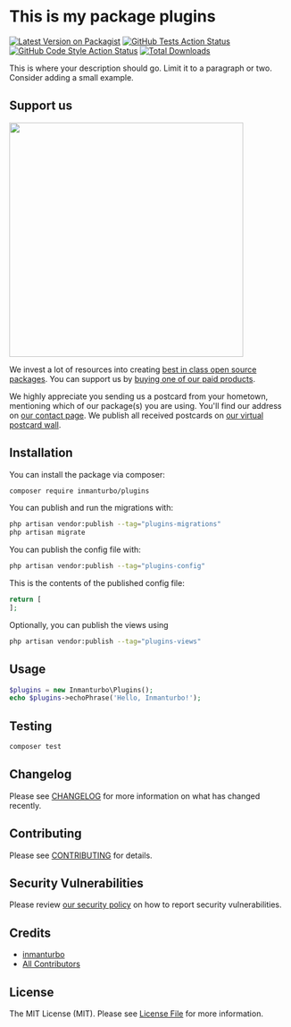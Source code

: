 # This is my package plugins

[![Latest Version on Packagist](https://img.shields.io/packagist/v/inmanturbo/plugins.svg?style=flat-square)](https://packagist.org/packages/inmanturbo/plugins)
[![GitHub Tests Action Status](https://img.shields.io/github/actions/workflow/status/inmanturbo/plugins/run-tests.yml?branch=main&label=tests&style=flat-square)](https://github.com/inmanturbo/plugins/actions?query=workflow%3Arun-tests+branch%3Amain)
[![GitHub Code Style Action Status](https://img.shields.io/github/actions/workflow/status/inmanturbo/plugins/fix-php-code-style-issues.yml?branch=main&label=code%20style&style=flat-square)](https://github.com/inmanturbo/plugins/actions?query=workflow%3A"Fix+PHP+code+style+issues"+branch%3Amain)
[![Total Downloads](https://img.shields.io/packagist/dt/inmanturbo/plugins.svg?style=flat-square)](https://packagist.org/packages/inmanturbo/plugins)

This is where your description should go. Limit it to a paragraph or two. Consider adding a small example.

## Support us

[<img src="https://github-ads.s3.eu-central-1.amazonaws.com/plugins.jpg?t=1" width="419px" />](https://spatie.be/github-ad-click/plugins)

We invest a lot of resources into creating [best in class open source packages](https://spatie.be/open-source). You can support us by [buying one of our paid products](https://spatie.be/open-source/support-us).

We highly appreciate you sending us a postcard from your hometown, mentioning which of our package(s) you are using. You'll find our address on [our contact page](https://spatie.be/about-us). We publish all received postcards on [our virtual postcard wall](https://spatie.be/open-source/postcards).

## Installation

You can install the package via composer:

```bash
composer require inmanturbo/plugins
```

You can publish and run the migrations with:

```bash
php artisan vendor:publish --tag="plugins-migrations"
php artisan migrate
```

You can publish the config file with:

```bash
php artisan vendor:publish --tag="plugins-config"
```

This is the contents of the published config file:

```php
return [
];
```

Optionally, you can publish the views using

```bash
php artisan vendor:publish --tag="plugins-views"
```

## Usage

```php
$plugins = new Inmanturbo\Plugins();
echo $plugins->echoPhrase('Hello, Inmanturbo!');
```

## Testing

```bash
composer test
```

## Changelog

Please see [CHANGELOG](CHANGELOG.md) for more information on what has changed recently.

## Contributing

Please see [CONTRIBUTING](CONTRIBUTING.md) for details.

## Security Vulnerabilities

Please review [our security policy](../../security/policy) on how to report security vulnerabilities.

## Credits

- [inmanturbo](https://github.com/inmanturbo)
- [All Contributors](../../contributors)

## License

The MIT License (MIT). Please see [License File](LICENSE.md) for more information.
